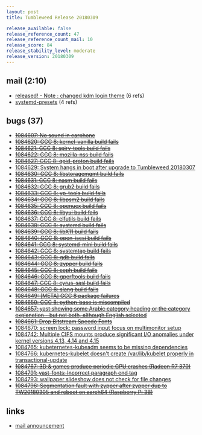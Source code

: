 ```yaml
---
layout: post
title: Tumbleweed Release 20180309

release_available: false
release_reference_count: 47
release_reference_count_mail: 10
release_score: 84
release_stability_level: moderate
release_version: 20180309
---
```


## mail (2:10)

- [released! - Note : changed kdm login theme](https://lists.opensuse.org/opensuse-factory/2018-03/msg00265.html) (6 refs)
- [systemd-presets](https://lists.opensuse.org/opensuse-factory/2018-03/msg00282.html) (4 refs)

## bugs (37)

<!--more-->

- ~~[1084607: No sound in earphone](https://bugzilla.opensuse.org/show_bug.cgi?id=1084607)~~
- ~~[1084620: GCC 8: kernel-vanilla build fails](https://bugzilla.opensuse.org/show_bug.cgi?id=1084620)~~
- ~~[1084621: GCC 8: spirv-tools build fails](https://bugzilla.opensuse.org/show_bug.cgi?id=1084621)~~
- ~~[1084622: GCC 8: mozilla-nss build fails](https://bugzilla.opensuse.org/show_bug.cgi?id=1084622)~~
- ~~[1084627: GCC 8: qpid-proton build fails](https://bugzilla.opensuse.org/show_bug.cgi?id=1084627)~~
- [1084629: System hangs in boot after upgrade to Tumbleweed 20180307](https://bugzilla.opensuse.org/show_bug.cgi?id=1084629)
- ~~[1084630: GCC 8: libstoragemgmt build fails](https://bugzilla.opensuse.org/show_bug.cgi?id=1084630)~~
- ~~[1084631: GCC 8: nasm build fails](https://bugzilla.opensuse.org/show_bug.cgi?id=1084631)~~
- ~~[1084632: GCC 8: grub2 build fails](https://bugzilla.opensuse.org/show_bug.cgi?id=1084632)~~
- ~~[1084633: GCC 8: yp-tools build fails](https://bugzilla.opensuse.org/show_bug.cgi?id=1084633)~~
- ~~[1084634: GCC 8: libpsm2 build fails](https://bugzilla.opensuse.org/show_bug.cgi?id=1084634)~~
- ~~[1084635: GCC 8: openucx build fails](https://bugzilla.opensuse.org/show_bug.cgi?id=1084635)~~
- ~~[1084636: GCC 8: libyui build fails](https://bugzilla.opensuse.org/show_bug.cgi?id=1084636)~~
- ~~[1084637: GCC 8: elfutils build fails](https://bugzilla.opensuse.org/show_bug.cgi?id=1084637)~~
- ~~[1084638: GCC 8: systemd build fails](https://bugzilla.opensuse.org/show_bug.cgi?id=1084638)~~
- ~~[1084639: GCC 8: libX11 build fails](https://bugzilla.opensuse.org/show_bug.cgi?id=1084639)~~
- ~~[1084640: GCC 8: open-iscsi build fails](https://bugzilla.opensuse.org/show_bug.cgi?id=1084640)~~
- ~~[1084641: GCC 8: systemd-mini build fails](https://bugzilla.opensuse.org/show_bug.cgi?id=1084641)~~
- ~~[1084642: GCC 8: systemtap build fails](https://bugzilla.opensuse.org/show_bug.cgi?id=1084642)~~
- ~~[1084643: GCC 8: gdb build fails](https://bugzilla.opensuse.org/show_bug.cgi?id=1084643)~~
- ~~[1084644: GCC 8: zypper build fails](https://bugzilla.opensuse.org/show_bug.cgi?id=1084644)~~
- ~~[1084645: GCC 8: ceph build fails](https://bugzilla.opensuse.org/show_bug.cgi?id=1084645)~~
- ~~[1084646: GCC 8: gperftools build fails](https://bugzilla.opensuse.org/show_bug.cgi?id=1084646)~~
- ~~[1084647: GCC 8: cyrus-sasl build fails](https://bugzilla.opensuse.org/show_bug.cgi?id=1084647)~~
- ~~[1084648: GCC 8: slang build fails](https://bugzilla.opensuse.org/show_bug.cgi?id=1084648)~~
- ~~[1084649: \[META\] GCC 8 package failures](https://bugzilla.opensuse.org/show_bug.cgi?id=1084649)~~
- ~~[1084650: GCC 8: python-base is miscompiled](https://bugzilla.opensuse.org/show_bug.cgi?id=1084650)~~
- ~~[1084657: yast showing some Arabic category heading or the category explanation - but not both, although English selected](https://bugzilla.opensuse.org/show_bug.cgi?id=1084657)~~
- ~~[1084661: Drop Bitstream Speedo Fonts](https://bugzilla.opensuse.org/show_bug.cgi?id=1084661)~~
- [1084670: screen lock: password input focus on multimonitor setup](https://bugzilla.opensuse.org/show_bug.cgi?id=1084670)
- [1084742: Multiple CIFS mounts produce significant I/O anomalies under kernel versions 4.13, 4.14 and 4.15](https://bugzilla.opensuse.org/show_bug.cgi?id=1084742)
- [1084765: kubeternetes-kubeadm seems to be missing dependencies](https://bugzilla.opensuse.org/show_bug.cgi?id=1084765)
- [1084766: kubernetes-kubelet doesn't create /var/lib/kubelet properly in transactional-update](https://bugzilla.opensuse.org/show_bug.cgi?id=1084766)
- ~~[1084767: 3D & games produce periodic GPU crashes (Radeon R7 370)](https://bugzilla.opensuse.org/show_bug.cgi?id=1084767)~~
- ~~[1084791: yast-fonts: Incorrect paragraph end tag](https://bugzilla.opensuse.org/show_bug.cgi?id=1084791)~~
- [1084793: wallpaper slideshow does not check for file changes](https://bugzilla.opensuse.org/show_bug.cgi?id=1084793)
- ~~[1084796: Segmentation fault with zypper after zypper dup to TW20180305 and reboot on aarch64 (Raspberry Pi 3B)](https://bugzilla.opensuse.org/show_bug.cgi?id=1084796)~~



## links

- [mail announcement](https://lists.opensuse.org/opensuse-factory/2018-03/msg00242.html)
